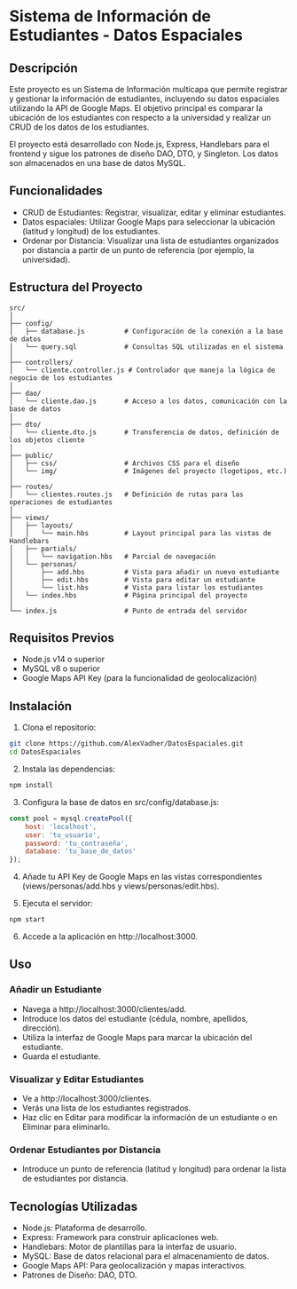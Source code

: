 # Sistema de Información de Estudiantes - Datos Espaciales

## Descripción

Este proyecto es un Sistema de Información multicapa que permite registrar y gestionar la información de estudiantes, incluyendo su datos espaciales utilizando la API de Google Maps. El objetivo principal es comparar la ubicación de los estudiantes con respecto a la universidad y realizar un CRUD de los datos de los estudiantes.

El proyecto está desarrollado con Node.js, Express, Handlebars para el frontend y sigue los patrones de diseño DAO, DTO, y Singleton. Los datos son almacenados en una base de datos MySQL.


## Funcionalidades

- CRUD de Estudiantes: Registrar, visualizar, editar y eliminar estudiantes.
- Datos espaciales: Utilizar Google Maps para seleccionar la ubicación (latitud y longitud) de los estudiantes.
- Ordenar por Distancia: Visualizar una lista de estudiantes organizados por distancia a partir de un punto de referencia (por ejemplo, la universidad).

## Estructura del Proyecto

```
src/
│
├── config/
│   ├── database.js          # Configuración de la conexión a la base de datos
│   └── query.sql            # Consultas SQL utilizadas en el sistema
│
├── controllers/
│   └── cliente.controller.js # Controlador que maneja la lógica de negocio de los estudiantes
│
├── dao/
│   └── cliente.dao.js       # Acceso a los datos, comunicación con la base de datos
│
├── dto/
│   └── cliente.dto.js       # Transferencia de datos, definición de los objetos cliente
│
├── public/
│   ├── css/                 # Archivos CSS para el diseño
│   └── img/                 # Imágenes del proyecto (logotipos, etc.)
│
├── routes/
│   └── clientes.routes.js   # Definición de rutas para las operaciones de estudiantes
│
├── views/
│   ├── layouts/
│   │   └── main.hbs         # Layout principal para las vistas de Handlebars
│   ├── partials/
│   │   └── navigation.hbs   # Parcial de navegación
│   └── personas/
│       ├── add.hbs          # Vista para añadir un nuevo estudiante
│       ├── edit.hbs         # Vista para editar un estudiante
│       └── list.hbs         # Vista para listar los estudiantes
│   └── index.hbs            # Página principal del proyecto
│
└── index.js                 # Punto de entrada del servidor
```

## Requisitos Previos
- Node.js v14 o superior
- MySQL v8 o superior
- Google Maps API Key (para la funcionalidad de geolocalización)

## Instalación
1. Clona el repositorio:
```bash
git clone https://github.com/AlexVadher/DatosEspaciales.git
cd DatosEspaciales
```
2. Instala las dependencias:
```bash
npm install
```
3. Configura la base de datos en src/config/database.js:
```javascript
const pool = mysql.createPool({
    host: 'localhost',
    user: 'tu_usuario',
    password: 'tu_contraseña',
    database: 'tu_base_de_datos'
});
```
4. Añade tu API Key de Google Maps en las vistas correspondientes (views/personas/add.hbs y views/personas/edit.hbs).

5. Ejecuta el servidor:
```bash
npm start
```
6. Accede a la aplicación en http://localhost:3000.

## Uso

### Añadir un Estudiante
- Navega a http://localhost:3000/clientes/add.
- Introduce los datos del estudiante (cédula, nombre, apellidos, dirección).
- Utiliza la interfaz de Google Maps para marcar la ubicación del estudiante.
- Guarda el estudiante.

### Visualizar y Editar Estudiantes
- Ve a http://localhost:3000/clientes.
- Verás una lista de los estudiantes registrados.
- Haz clic en Editar para modificar la información de un estudiante o en Eliminar para eliminarlo.

### Ordenar Estudiantes por Distancia
- Introduce un punto de referencia (latitud y longitud) para ordenar la lista de estudiantes por distancia.

## Tecnologías Utilizadas
- Node.js: Plataforma de desarrollo.
- Express: Framework para construir aplicaciones web.
- Handlebars: Motor de plantillas para la interfaz de usuario.
- MySQL: Base de datos relacional para el almacenamiento de datos.
- Google Maps API: Para geolocalización y mapas interactivos.
- Patrones de Diseño: DAO, DTO.